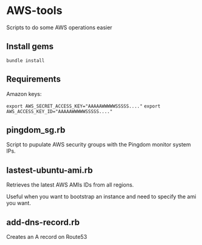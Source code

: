 AWS-tools
=========

Scripts to do some AWS operations easier

Install gems
------------
```bundle install```

Requirements
-------------
Amazon keys: 

```export AWS_SECRET_ACCESS_KEY="AAAAAWWWWWSSSSS...."```
```export AWS_ACCESS_KEY_ID="AAAAAWWWWWSSSSS...."```

pingdom_sg.rb
-------------
Script to pupulate AWS security groups with the Pingdom monitor system IPs.

lastest-ubuntu-ami.rb
---------------------
Retrieves the latest AWS AMIs IDs from all regions. 

Useful when you want to bootstrap an instance and need to specify the ami you want.

add-dns-record.rb
-----------------
Creates an A record on Route53 
